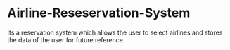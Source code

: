 # Airline-Reseservation-System
Its a reservation system which allows the user to select airlines and stores the data of the user for future reference

